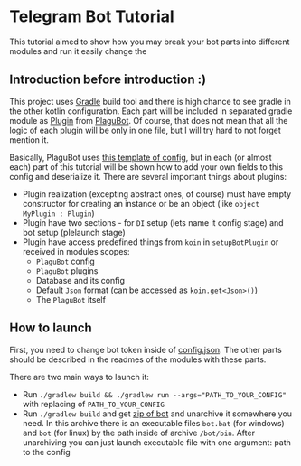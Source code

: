 # Telegram Bot Tutorial

This tutorial aimed to show how you may break your bot parts into different modules and run it easily change the 

## Introduction before introduction :)

This project uses [Gradle](https://gradle.org) build tool and there is high chance to see gradle in the other kotlin configuration.
Each part will be included in separated gradle module as [Plugin](https://github.com/InsanusMokrassar/PlaguBot/blob/master/plugin/src/main/kotlin/dev/inmo/plagubot/Plugin.kt) from [PlaguBot](https://github.com/InsanusMokrassar/PlaguBot).
Of course, that does not mean that all the logic of each plugin will be only in one file, but I will try hard to not forget mention it.

Basically, PlaguBot uses [this template of config](https://github.com/InsanusMokrassar/PlaguBot/blob/master/template.config.json), but in each (or almost each) part of this tutorial will be shown how to add your own fields to this config and deserialize it.
There are several important things about plugins:

* Plugin realization (excepting abstract ones, of course) must have empty constructor for creating an instance or be an object (like `object MyPlugin : Plugin`)
* Plugin have two sections - for `DI` setup (lets name it config stage) and bot setup (plelaunch stage)
* Plugin have access predefined things from `koin` in `setupBotPlugin` or received in modules scopes:
  * `PlaguBot` config
  * `PlaguBot` plugins
  * Database and its config
  * Default `Json` format (can be accessed as `koin.get<Json>()`)
  * The `PlaguBot` itself

## How to launch

First, you need to change bot token inside of [config.json](config.json). The other parts should be described in the readmes of the modules with these parts.

There are two main ways to launch it:

* Run `./gradlew build && ./gradlew run --args="PATH_TO_YOUR_CONFIG"` with replacing of `PATH_TO_YOUR_CONFIG`
* Run `./gradlew build` and get [zip of bot](build/distributions/bot.zip) and unarchive it somewhere you need. In this
archive there is an executable files `bot.bat` (for windows) and `bot` (for linux) by the path inside of archive
`/bot/bin`. After unarchiving you can just launch executable file with one argument: path to the config
